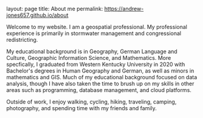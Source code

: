 layout: page
title: About me
permalink: https://andrew-jones657.github.io/about

<div>
Welcome to my website. I am a geospatial professional. My professional experience is primarily in stormwater management and congressional redistricting.   

My educational background is in Geography, German Language and Culture, Geographic Information Science, and Mathematics. More specfically, I graduated from Western Kentucky University in 2020 with Bachelor's degrees in Human Geography and German, as well as minors in mathematics and GIS.
Much of my educational background focused on data analysis, though I have also taken the time to brush up on my skills in other areas such as programming, database management, and cloud platforms. 

Outside of work, I enjoy walking, cycling, hiking, traveling, camping, photography, and spending time with my friends and family. 

</div>
